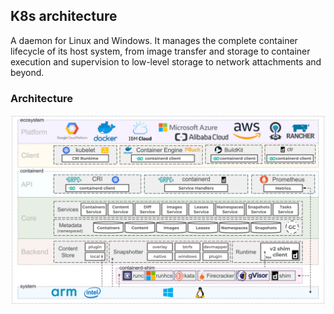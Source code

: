 ## K8s architecture

A daemon for Linux and Windows. It manages the complete container lifecycle of its host system, from image transfer and storage to container execution and supervision to low-level storage to network attachments and beyond.

### Architecture

<!-- Picture unClickable Markdown
![Alternative Text](/path/of/image.jpg)
e.g:
![Architecture]
[Architecture]:Containerd-Architecture/Architecture.png -->

<!-- Picture Clickable Markdown
[![Alternative Text](/path/of/image.jpg)](/path/to/image.jpg) -->
[![Architecture](../../assets/images/Architecture.png)](../../assets/images/Architecture.png "Architecture")
